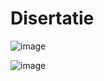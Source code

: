 # Disertatie

![image](https://user-images.githubusercontent.com/63298887/189080504-c32b3cec-bb6a-4a77-aa51-fb6c7c5349b9.png)

![image](https://user-images.githubusercontent.com/63298887/189081526-0bb2609b-7a5e-464c-a1c9-a598a4418f82.png)

